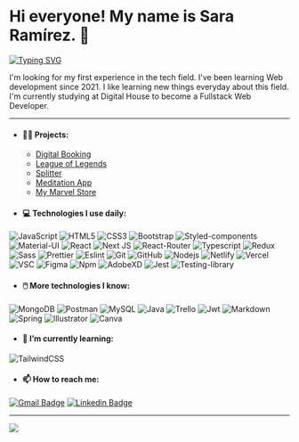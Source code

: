 <h1> Hi everyone! My name is Sara Ramírez. 👋 </h1>

[![Typing SVG](https://readme-typing-svg.herokuapp.com?font=Work+Sans&duration=3500&pause=1000&color=CBAEF2&width=435&lines=A+Frontend+Developer+and+UX%2FUI+Designer.+)](https://git.io/typing-svg)

I'm looking for my first experience in the tech field. I've been learning Web development since 2021. I like learning new things everyday about this field.
<br />
I'm currently studying at Digital House to become a Fullstack Web Developer.

---
- <h4> 💪🏽 Projects: </h4>

   * [Digital Booking](https://github.com/ramirezandradesara/digital-booking)
   * [League of Legends](https://github.com/ramirezandradesara/league-of-legends)
   * [Splitter](https://github.com/ramirezandradesara/splitter-tip-calculator-app)
   * [Meditation App](https://github.com/ramirezandradesara/meditation-app-react)
   * [My Marvel Store](https://github.com/ramirezandradesara/ctd-esp-fe3-final)

- <h4> 💻 Technologies I use daily: </h4>
![JavaScript](https://img.shields.io/badge/JavaScript-F7DF1E?style=for-the-badge&logo=javascript&logoColor=black)
![HTML5](https://img.shields.io/badge/HTML5-E34F26?style=for-the-badge&logo=html5&logoColor=white)
![CSS3](https://img.shields.io/badge/CSS3-1572B6?style=for-the-badge&logo=css3&logoColor=white)
![Bootstrap](https://img.shields.io/badge/Bootstrap-563D7C?style=for-the-badge&logo=bootstrap&logoColor=white)
![Styled-components](https://img.shields.io/badge/styled--components-DB7093?style=for-the-badge&logo=styled-components&logoColor=white)
![Material-UI](https://img.shields.io/badge/Material--UI-0081CB?style=for-the-badge&logo=material-ui&logoColor=white)
![React](https://img.shields.io/badge/React-20232A?style=for-the-badge&logo=react&logoColor=61DAFB)
![Next JS](https://img.shields.io/badge/Next-black?style=for-the-badge&logo=next.js&logoColor=white)
![React-Router](https://img.shields.io/badge/React_Router-CA4245?style=for-the-badge&logo=react-router&logoColor=white)
![Typescript](https://img.shields.io/badge/TypeScript-007ACC?style=for-the-badge&logo=typescript&logoColor=white)
![Redux](https://img.shields.io/badge/Redux-593D88?style=for-the-badge&logo=redux&logoColor=white)
![Sass](https://img.shields.io/badge/Sass-CC6699?style=for-the-badge&logo=sass&logoColor=white)
![Prettier](https://img.shields.io/badge/prettier-1A2C34?style=for-the-badge&logo=prettier&logoColor=F7BA3E)
![Eslint](https://img.shields.io/badge/eslint-3A33D1?style=for-the-badge&logo=eslint&logoColor=white)
![Git](https://img.shields.io/badge/GIT-E44C30?style=for-the-badge&logo=git&logoColor=white)
![GitHub](https://img.shields.io/badge/GitHub-100000?style=for-the-badge&logo=github&logoColor=white)
![Nodejs](https://img.shields.io/badge/Node.js-43853D?style=for-the-badge&logo=node.js&logoColor=white)
![Netlify](https://img.shields.io/badge/Netlify-00C7B7?style=for-the-badge&logo=netlify&logoColor=white)
![Vercel](https://img.shields.io/badge/Vercel-000000?style=for-the-badge&logo=vercel&logoColor=white)
![VSC](https://img.shields.io/badge/Visual_Studio_Code-0078D4?style=for-the-badge&logo=visual%20studio%20code&logoColor=white)
![Figma](https://img.shields.io/badge/Figma-F24E1E?style=for-the-badge&logo=figma&logoColor=white)
![Npm](https://img.shields.io/badge/npm-CB3837?style=for-the-badge&logo=npm&logoColor=white)
![AdobeXD](https://img.shields.io/badge/Adobe%20XD-470137?style=for-the-badge&logo=Adobe%20XD&logoColor=#FF61F6)
![Jest](https://img.shields.io/badge/testing%20library-323330?style=for-the-badge&logo=testing-library&logoColor=red)
![Testing-library](https://img.shields.io/badge/Jest-323330?style=for-the-badge&logo=Jest&logoColor=white)

- <h4> 🖱️ More technologies I know: </h4>
![MongoDB](https://img.shields.io/badge/MongoDB-4EA94B?style=for-the-badge&logo=mongodb&logoColor=white)
![Postman](https://img.shields.io/badge/Postman-FF6C37?style=for-the-badge&logo=postman&logoColor=white)
![MySQL](https://img.shields.io/badge/MySQL-00000F?style=for-the-badge&logo=mysql&logoColor=white)
![Java](https://img.shields.io/badge/Java-ED8B00?style=for-the-badge&logo=java&logoColor=white)
![Trello](https://img.shields.io/badge/Trello-0052CC?style=for-the-badge&logo=trello&logoColor=white)
![Jwt](https://img.shields.io/badge/json%20web%20tokens-323330?style=for-the-badge&logo=json-web-tokens&logoColor=pink)
![Markdown](https://img.shields.io/badge/Markdown-000000?style=for-the-badge&logo=markdown&logoColor=white)
![Spring](https://img.shields.io/badge/Spring-6DB33F?style=for-the-badge&logo=spring&logoColor=white)
![Illustrator](https://img.shields.io/badge/Adobe%20Illustrator-FF9A00?style=for-the-badge&logo=adobe%20illustrator&logoColor=white)
![Canva](https://img.shields.io/badge/Canva-%2300C4CC.svg?&style=for-the-badge&logo=Canva&logoColor=white)

- <h4> 🌱 I’m currently learning: </h4>
![TailwindCSS](https://img.shields.io/badge/Tailwind_CSS-38B2AC?style=for-the-badge&logo=tailwind-css&logoColor=white)

- <h4> 📫 How to reach me: </h4>

[![Gmail Badge](https://img.shields.io/badge/-Gmail-c14438?style=flat-square&logo=Gmail&logoColor=white&link=mailto:sararamirezandrade@gmail.com)](mailto:sararamirezandrade@gmail.com)
[![Linkedin Badge](https://img.shields.io/badge/-LinkedIn-blue?style=flat-square&logo=Linkedin&logoColor=white&link=https://www.linkedin.com/in/sara-ramirez-andrade/)](https://www.linkedin.com/in/sara-ramirez-andrade/) 

---
<img src="https://github-readme-streak-stats.herokuapp.com/?user=ramirezandradesara&theme=blueberry">
